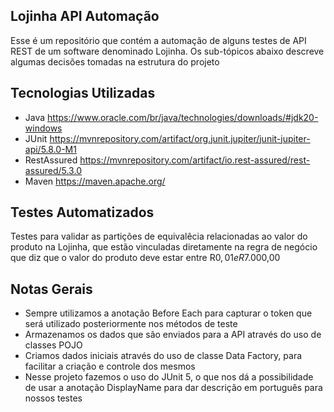 ## Lojinha API Automação
Esse é um repositório que contém a automação de alguns testes de API REST de um software denominado Lojinha. Os sub-tópicos abaixo descreve algumas decisões tomadas na estrutura do projeto

## Tecnologias Utilizadas
- Java
  https://www.oracle.com/br/java/technologies/downloads/#jdk20-windows
- JUnit
  https://mvnrepository.com/artifact/org.junit.jupiter/junit-jupiter-api/5.8.0-M1
- RestAssured
  https://mvnrepository.com/artifact/io.rest-assured/rest-assured/5.3.0
- Maven
  https://maven.apache.org/

## Testes Automatizados
Testes para validar as partições de equivalêcia relacionadas ao valor do produto na Lojinha, que estão vinculadas diretamente na regra de negócio que diz que o valor do produto deve estar entre R$0,01 e R$7.000,00

## Notas Gerais
- Sempre utilizamos a anotação Before Each para capturar o token que será utilizado posteriormente nos métodos de teste
- Armazenamos os dados que são enviados para a API através do uso de classes POJO
- Criamos dados iniciais através do uso de classe Data Factory, para facilitar a criação e controle dos mesmos
- Nesse projeto fazemos o uso do JUnit 5, o que nos dá a possibilidade de usar a anotação DisplayName para dar descrição em português para nossos testes
